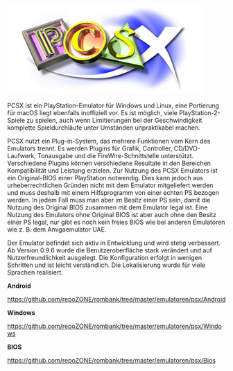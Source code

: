 ![alt text][logo]

[logo]: Docs/logo.jpg

PCSX ist ein PlayStation-Emulator für Windows und Linux, eine Portierung für macOS liegt ebenfalls inoffiziell vor. Es ist möglich, viele PlayStation-2-Spiele zu spielen, auch wenn Limitierungen bei der Geschwindigkeit komplette Spieldurchläufe unter Umständen unpraktikabel machen.

PCSX nutzt ein Plug-in-System, das mehrere Funktionen vom Kern des Emulators trennt. Es werden Plugins für Grafik, Controller, CD/DVD-Laufwerk, Tonausgabe und die FireWire-Schnittstelle unterstützt. Verschiedene Plugins können verschiedene Resultate in den Bereichen Kompatibilität und Leistung erzielen. Zur Nutzung des PCSX Emulators ist ein Original-BIOS einer PlayStation notwendig. Dies kann jedoch aus urheberrechtlichen Gründen nicht mit dem Emulator mitgeliefert werden und muss deshalb mit einem Hilfsprogramm von einer echten PS bezogen werden. In jedem Fall muss man aber im Besitz einer PS sein, damit die Nutzung des Original BIOS zusammen mit dem Emulator legal ist. Eine Nutzung des Emulators ohne Original BIOS ist aber auch ohne den Besitz einer PS legal, nur gibt es noch kein freies BIOS wie bei anderen Emulatoren wie z. B. dem Amigaemulator UAE.

Der Emulator befindet sich aktiv in Entwicklung und wird stetig verbessert. Ab Version 0.9.6 wurde die Benutzeroberfläche stark verändert und auf Nutzerfreundlichkeit ausgelegt. Die Konfiguration erfolgt in wenigen Schritten und ist leicht verständlich. Die Lokalisierung wurde für viele Sprachen realisiert. 

<b>Android</b>

https://github.com/repoZONE/rombank/tree/master/emulatoren/psx/Android

<b>Windows</b>

https://github.com/repoZONE/rombank/tree/master/emulatoren/psx/Windows

<b>BIOS</b>

https://github.com/repoZONE/rombank/tree/master/emulatoren/psx/Bios
